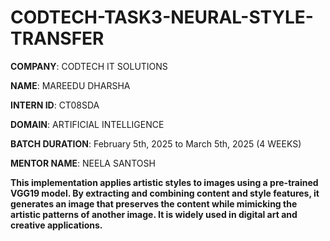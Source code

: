 # CODTECH-TASK3-NEURAL-STYLE-TRANSFER

**COMPANY**: CODTECH IT SOLUTIONS

**NAME**: MAREEDU DHARSHA

**INTERN ID**: CT08SDA

**DOMAIN**: ARTIFICIAL INTELLIGENCE

**BATCH DURATION**: February 5th, 2025 to March 5th, 2025 (4 WEEKS)

**MENTOR NAME**: NEELA SANTOSH

**This implementation applies artistic styles to images using a pre-trained VGG19 model. By extracting and combining content and style features, it generates an image that preserves the content while mimicking the artistic patterns of another image. It is widely used in digital art and creative applications.**
